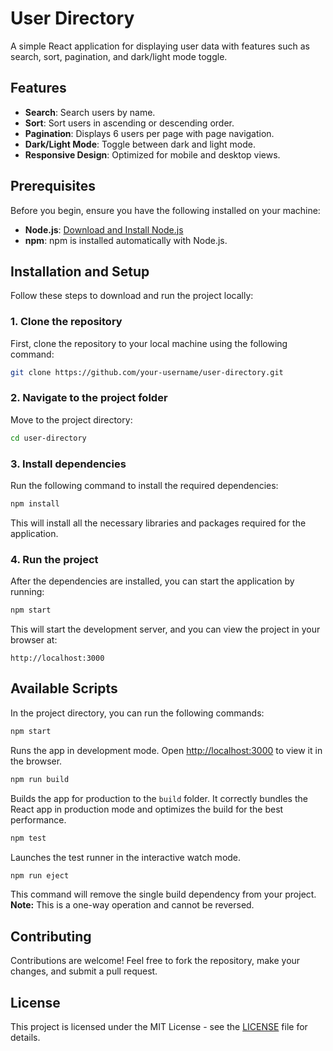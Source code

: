 # User Directory

A simple React application for displaying user data with features such as search, sort, pagination, and dark/light mode toggle.

## Features
- **Search**: Search users by name.
- **Sort**: Sort users in ascending or descending order.
- **Pagination**: Displays 6 users per page with page navigation.
- **Dark/Light Mode**: Toggle between dark and light mode.
- **Responsive Design**: Optimized for mobile and desktop views.

## Prerequisites

Before you begin, ensure you have the following installed on your machine:

- **Node.js**: [Download and Install Node.js](https://nodejs.org/)
- **npm**: npm is installed automatically with Node.js.

## Installation and Setup

Follow these steps to download and run the project locally:

### 1. Clone the repository
First, clone the repository to your local machine using the following command:

```bash
git clone https://github.com/your-username/user-directory.git
```

### 2. Navigate to the project folder
Move to the project directory:

```bash
cd user-directory
```

### 3. Install dependencies
Run the following command to install the required dependencies:

```bash
npm install
```

This will install all the necessary libraries and packages required for the application.

### 4. Run the project
After the dependencies are installed, you can start the application by running:

```bash
npm start
```

This will start the development server, and you can view the project in your browser at:

```
http://localhost:3000
```

## Available Scripts
In the project directory, you can run the following commands:

```bash
npm start
```
Runs the app in development mode. Open [http://localhost:3000](http://localhost:3000) to view it in the browser.

```bash
npm run build
```
Builds the app for production to the `build` folder. It correctly bundles the React app in production mode and optimizes the build for the best performance.

```bash
npm test
```
Launches the test runner in the interactive watch mode.

```bash
npm run eject
```
This command will remove the single build dependency from your project. **Note:** This is a one-way operation and cannot be reversed.

## Contributing
Contributions are welcome! Feel free to fork the repository, make your changes, and submit a pull request.

## License
This project is licensed under the MIT License - see the [LICENSE](LICENSE) file for details.


